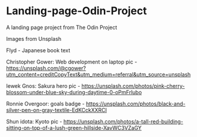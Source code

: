 # Landing-page-Odin-Project
A landing page project from The Odin Project

Images from Unsplash

Flyd - Japanese book text

Christopher Gower: Web development on laptop pic - https://unsplash.com/@cgower?utm_content=creditCopyText&utm_medium=referral&utm_source=unsplash


Iewek Gnos: Sakura hero pic - https://unsplash.com/photos/pink-cherry-blossom-under-blue-sky-during-daytime-0-oPmFrlubo

Ronnie Overgoor: goals badge - https://unsplash.com/photos/black-and-silver-pen-on-gray-textile-EdKCckXXRCI

Shun idota: Kyoto pic - https://unsplash.com/photos/a-tall-red-building-sitting-on-top-of-a-lush-green-hillside-XavWC3VZaGY
